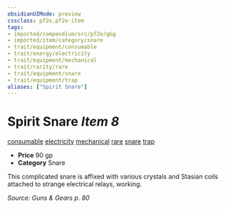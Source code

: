 ```yaml
---
obsidianUIMode: preview
cssclass: pf2e,pf2e-item
tags:
- imported/compendium/src/pf2e/g&g
- imported/item/category/snare
- trait/equipment/consumable
- trait/energy/electricity
- trait/equipment/mechanical
- trait/rarity/rare
- trait/equipment/snare
- trait/equipment/trap
aliases: ["Spirit Snare"]
---
```

# Spirit Snare *Item 8*  
[consumable](consumable.md)  [electricity](electricity.md)  [mechanical](mechanical.md)  [rare](rare.md)  [snare](snare.md)  [trap](trap.md)  

- **Price** 90 gp
- **Category** Snare

This complicated snare is affixed with various crystals and Stasian coils attached to strange electrical relays, working.

*Source: Guns & Gears p. 80*